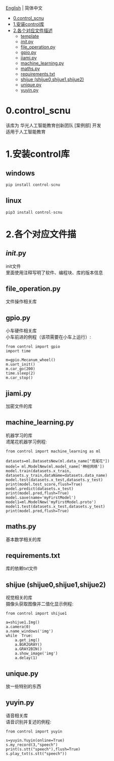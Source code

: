 
[English](README.md) | 简体中文
- [0.control_scnu](#0control_scnu)
- [1.安装control库](#1安装control库)
- [2.各个对应文件描述](#2各个对应文件描述)
  - [template](#template)
  - [_init_.py](#initpy)
  - [file_operation.py](#file_operationpy)
  - [gpio.py](#gpiopy)
  - [jiami.py](#jiamipy)
  - [machine_learning.py](#machine_learningpy)
  - [maths.py](#mathspy)
  - [requirements.txt](#requirementstxt)
  - [shijue (shijue0,shijue1,shijue2)](#shijue-shijue0shijue1shijue2)
  - [unique.py](#uniquepy)
  - [yuyin.py](#yuyinpy)
# 0.control_scnu
该库为 华光人工智能教育创新团队 [案例部] 开发  
适用于人工智能教育

# 1.安装control库
## windows
```python
pip install control-scnu
```
## linux
```python
pip3 install control-scnu
```

# 2.各个对应文件描
## _init_.py
init文件  
里面使用注释写明了软件、编程块、库的版本信息

## file_operation.py
文件操作相关库

## gpio.py
小车硬件相关库  
小车前进的例程（该项需要在小车上运行）:
```
from control import gpio
import time

m=gpio.Mecanum_wheel()
m.uart_init()
m.car_go(200)
time.sleep(2)
m.car_stop()
```


## jiami.py
加密文件的库

## machine_learning.py
机器学习的库  
鸢尾花机器学习例程:
```
from control import machine_learning as ml

datasets=ml.DatasetsNew(ml.data_name["鸢尾花"])
model= ml.ModelNew(ml.model_name['神经网络'])
model.train(datasets.x_train, datasets.y_train,dataName=datasets.data_name)
model.test(datasets.x_test,datasets.y_test)
print(model.test_score,flush=True)
model.predict(datasets.x_test)
print(model.pred,flush=True)
model.save(name='myFirstModel')
model1=ml.ModelNew('myFirstModel.proto')
model1.test(datasets.x_test,datasets.y_test)
print(model.pred,flush=True)
```

## maths.py
基本数学相关的库

## requirements.txt
库的依赖txt文件

## shijue (shijue0,shijue1,shijue2)
视觉相关的库  
摄像头获取图像并二值化显示例程:
```
from control import shijue1

a=shijue1.Img()
a.camera(0)
a.name_windows('img')
while  True:
    a.get_img()
    a.BGR2GRAY()
    a.GRAY2BIN()
    a.show_image('img')
    a.delay(1)
```

## unique.py
放一些特别的东西

## yuyin.py
语音相关库  
语音识别并复述的例程:
```
from control import yuyin

s=yuyin.Yuyin(online=True) 
s.my_record(3,"speech")   
print(s.stt("speech"),flush=True)  
s.play_txt(s.stt("speech"))  
